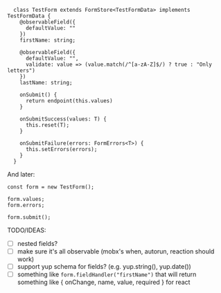 ```
  class TestForm extends FormStore<TestFormData> implements TestFormData {
    @observableField({
      defaultValue: ""
    })
    firstName: string;

    @observableField({
      defaultValue: "",
      validate: value => (value.match(/^[a-zA-Z]$/) ? true : "Only letters")
    })
    lastName: string;

    onSubmit() {
      return endpoint(this.values)
    }

    onSubmitSuccess(values: T) {
      this.reset(T);
    }

    onSubmitFailure(errors: FormErrors<T>) {
      this.setErrors(errors);
    }
  }
```


And later:

```
const form = new TestForm();

form.values;
form.errors;

form.submit();
```

TODO/IDEAS:

- [ ] nested fields?
- [ ] make sure it's all observable (mobx's when, autorun, reaction should work)
- [ ] support yup schema for fields? (e.g. yup.string(), yup.date())
- [ ] something like `form.fieldHandler("firstName")` that will return something like
{ onChange, name, value, required } for react
